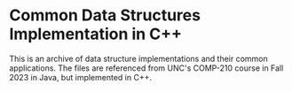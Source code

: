 # Common Data Structures Implementation in C++

This is an archive of data structure implementations and their common applications. The files are referenced from UNC's COMP-210 course in Fall 2023 in Java, but implemented in C++.
